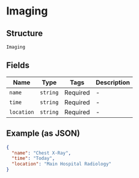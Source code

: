 
# Imaging

## Structure

`Imaging`

## Fields

| Name | Type | Tags | Description |
|  --- | --- | --- | --- |
| `name` | `string` | Required | - |
| `time` | `string` | Required | - |
| `location` | `string` | Required | - |

## Example (as JSON)

```json
{
  "name": "Chest X-Ray",
  "time": "Today",
  "location": "Main Hospital Radiology"
}
```

